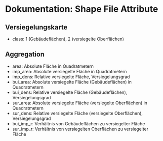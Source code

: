 <!-- @author: Maryniak, Marius - Fachbereich Elektrotechnik, Westfälische Hochschule Gelsenkirchen -->

# Dokumentation: Shape File Attribute

## Versiegelungskarte

- class: 1 (Gebäudeflächen), 2 (versiegelte Oberflächen)

## Aggregation

- area: Absolute Fläche in Quadratmetern
- imp_area: Absolute versiegelte Fläche in Quadratmetern
- imp_dens: Relative versiegelte Fläche, Versiegelungsgrad
- bui_area: Absolute versiegelte Fläche (Gebäudeflächen) in Quadratmetern
- bui_dens: Relative versiegelte Fläche (Gebäudeflächen), Versiegelungsgrad
- sur_area: Absolute versiegelte Fläche (versiegelte Oberflächen) in Quadratmetern
- sur_dens: Relative versiegelte Fläche (versiegelte Oberflächen), Versiegelungsgrad
- bui_imp_r: Verhältnis von Gebäudeflächen zu versiegelter Fläche
- sur_imp_r: Verhältnis von versiegelten Oberflächen zu versiegelter Fläche
